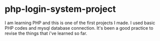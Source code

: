 # php-login-system-project
I am learning PHP and this is one of the first projects I made. I used basic PHP codes and mysql database connection. It's been a good practice to revise the things that i've learned so far. 
